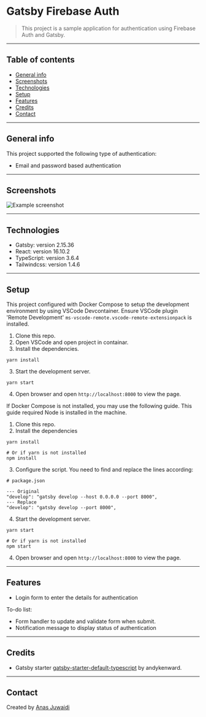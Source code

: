 # Gatsby Firebase Auth
> This project is a sample application for authentication using Firebase Auth and Gatsby.

---

## Table of contents
* [General info](#general-info)
* [Screenshots](#screenshots)
* [Technologies](#technologies)
* [Setup](#setup)
* [Features](#features)
* [Credits](#credits)
* [Contact](#contact)

---

## General info
This project supported the following type of authentication:
* Email and password based authentication

---

## Screenshots
![Example screenshot](./img/screenshot.png)

---

## Technologies
* Gatsby: version 2.15.36
* React: version 16.10.2
* TypeScript: version 3.6.4
* Tailwindcss: version 1.4.6

---

## Setup
This project configured with Docker Compose to setup the development environment by using VSCode Devcontainer.
Ensure VSCode plugin 'Remote Development' `ms-vscode-remote.vscode-remote-extensionpack` is installed.

1. Clone this repo.
2. Open VSCode and open project in containar.
3. Install the dependencies.
```
yarn install
```
3. Start the development server.
```
yarn start
```
4. Open browser and open `http://localhost:8000` to view the page.

If Docker Compose is not installed, you may use the following guide.
This guide required Node is installed in the machine.

1. Clone this repo.
2. Install the dependencies
```
yarn install

# Or if yarn is not installed
npm install
```
3. Configure the script. You need to find and replace the lines according:
```
# package.json

--- Original
"develop": "gatsby develop --host 0.0.0.0 --port 8000",
--- Replace
"develop": "gatsby develop --port 8000",
```
4. Start the development server.
```
yarn start

# Or if yarn is not installed
npm start
```
4. Open browser and open `http://localhost:8000` to view the page.

---

## Features
* Login form to enter the details for authentication

To-do list:
* Form handler to update and validate form when submit.
* Notification message to display status of authentication


---

## Credits
* Gatsby starter [gatsby-starter-default-typescript](https://www.gatsbyjs.org/starters/andykenward/gatsby-starter-default-typescript/) by andykenward.

---

## Contact
Created by [Anas Juwaidi](mailto:anas.didi95@gmail.com)
